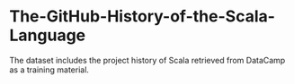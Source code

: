 # The-GitHub-History-of-the-Scala-Language
The dataset includes the project history of Scala retrieved from DataCamp as a training material. 
